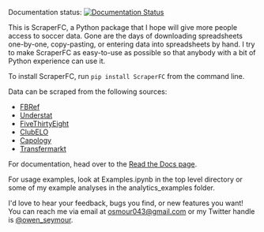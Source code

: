 Documentation status: <a href=https://scraperfc.readthedocs.io/en/latest/>
  <img src='https://readthedocs.org/projects/nrc4d/badge/?version=latest' alt='Documentation Status' />
</a>

This is ScraperFC, a Python package that I hope will give more people access to soccer data. Gone are the days of downloading spreadsheets one-by-one, copy-pasting, or entering data into spreadsheets by hand. I try to make ScraperFC as easy-to-use as possible so that anybody with a bit of Python experience can use it.

To install ScraperFC, run ```pip install ScraperFC``` from the command line.

Data can be scraped from the following sources:
* [FBRef](https://fbref.com/en/)
* [Understat](https://understat.com/)
* [FiveThirtyEight](https://projects.fivethirtyeight.com/soccer-predictions/)
* [ClubELO](http://clubelo.com/)
* [Capology](https://www.capology.com/)
* [Transfermarkt](https://www.transfermarkt.us/)

For documentation, head over to the [Read the Docs page](https://scraperfc.readthedocs.io).

For usage examples, look at Examples.ipynb in the top level directory or some of my example analyses in the analytics_examples folder.

I'd love to hear your feedback, bugs you find, or new features you want! You can reach me via email at osmour043@gmail.com or my Twitter handle is [@owen_seymour](https://twitter.com/owen_seymour).
